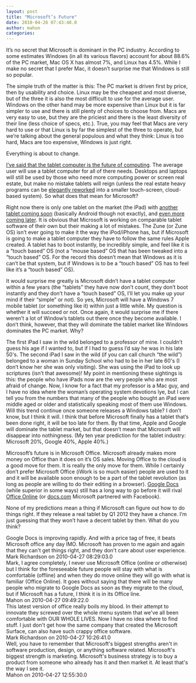 ```yaml
---
layout: post
title: "Microsoft’s Future"
date: 2010-04-26 07:43:48.0
author: mahon
categories: 
---
```

It’s no secret that Microsoft is dominant in the PC industry. According to some estimates Windows (in all its various flavors) account for about 88.6% of the PC market, Mac OS X has almost 7%, and Linux has 4.5%. While I make no secret that I prefer Mac, it doesn’t surprise me that Windows is still so popular.

The simple truth of the matter is this: The PC market is driven first by price, then by usability and choice. Linux may be the cheapest and most diverse, but of the three it is also the most difficult to use for the average user. Windows on the other hand may be more expensive than Linux but it is far simpler to use and there is still plenty of choices to choose from. Macs are very easy to use, but they are the priciest and there is the least diversity of their line (less choice of specs, etc.). True, you may feel that Macs are very hard to use or that Linux is by far the simplest of the three to operate, but we’re talking about the general populous and what they think: Linux is too hard, Macs are too expensive, Windows is just right.

Everything is about to change.

<a href="/2010/04/23/the-future-of-computing.html">I’ve said that the tablet computer is the future of computing</a>. The average user will use a tablet computer for all of there needs. Desktops and laptops will still be used by those who need more computing power or screen real estate, but make no mistake tablets will reign (unless the real estate heavy programs can be <a href="http://www.tuesdaydeveloper.com/2010/04/the-future-of-computing/comment-page-1/#comment-209">elegantly reworked</a> into a smaller touch-screen, cloud-based system). So what does that mean for Microsoft?

Right now there is only one tablet on the market (the iPad) with <a href="http://wepad.mobi/en">another tablet coming soon</a> (basically Android though not exactly), and <a href="http://gizmodo.com/5514989/google-preparing-ipad-rival">even more coming later</a>. It is obvious that Microsoft is working on comparable tablet software of their own but their making a lot of mistakes. The Zune (or Zune OS) isn’t ever going to make it the way the iPod/iPhone has, but if Microsoft is going to make a tablet computer they have to follow the same rules Apple created. A tablet has to boot instantly, be incredibly simple, and feel like it is a “touch based” OS (not a “mouse based” OS that has been tweaked into a “touch based” OS. For the record this doesn’t mean that Windows as it is can’t be that system, but if Windows is to be a “touch based” OS has to feel like it’s a “touch based” OS).

It would surprise me greatly is Microsoft didn’t have a tablet computer within a few years (the “tablets” they have now don’t count, they don’t boot instantly and they don’t have a “touch based” OS, I’ll let you make up your mind if their “simple” or not). So yes, Microsoft will have a Windows 7 mobile tablet (or something like it) within just a little while. My question is whether it will succeed or not. Once again, it would surprise me if there weren’t a lot of Window’s tablets out there once they become available. I don’t think, however, that they will dominate the tablet market like Windows dominates the PC market. Why?

The first iPad I saw in the wild belonged to a professor of mine. I couldn’t guess his age if I wanted to, but if I had to guess I’d say he was in his late 50's. The second iPad I saw in the wild (if you can call church “the wild”) belonged to a woman in Sunday School who had to be in her late 60's (I don’t know her she was only visiting). She was using the iPad to look up scriptures (isn’t that awesome)! My point in mentioning these sightings is this: the people who have iPads now are the very people who are most afraid of change. Now, I know for a fact that my professor is a Mac guy, and I have no idea where the woman’s operating system devotions lye, but I can tell you from the numbers that many of the people who bought an iPad were middle aged or older and statistically speaking most of them use Windows. Will this trend continue once someone releases a Windows table? I don’t know, but I think it will. I think that before Microsoft finally has a tablet that’s been done right, it will be too late for them. By that time, Apple and Google will dominate the tablet market, but that doesn’t mean that Microsoft will disappear into nothingness. (My ten year prediction for the tablet industry: Microsoft 20%, Google 40%, Apple 40%.)

Microsoft’s future is in Microsoft Office. Microsoft already makes more money on Office than it does on it’s OS sales. Moving Office to the cloud is a good move for them. It is really the only move for them. While I certainly don’t prefer Microsoft Office (iWork is so much easier) people are used to it and it will be available soon enough to be a part of the tablet revolution (as long as people are willing to do their editing in a browser). <a href="http://docs.google.com">Google Docs</a> (while superior in some ways) still has a long way to go before it will rival <a href="http://office.microsoft.com">Office Online</a> (or <a href="http://docs.com/">docs.com</a> Microsoft partnered with Facebook).

None of my predictions mean a thing if Microsoft can figure out how to do things right. If they release a real tablet by Q1 2012 they have a chance. I’m just guessing that they won’t have a decent tablet by then. What do you think?

<div class='archived comments'>

<div class='comment'>Google Docs is improving rapidly. And with a price tag of free, it beats Microsoft office any day IMO. Microsoft has proven to me again and again that they can't get things right, and they don't care about user experience.  <div class='by'>Mark Richardson on 2010-04-27 08:29:03.0  </div></div>
<div class='comment'>Mark, I agree completely, I never use Microsoft Office (online or otherwise) but I think for the foreseeable future people will stay with what is comfortable (offline) and when they do move online they will go with what is familiar (Office Online). It goes without saying that there will be many people who migrate to Google Docs as soon as they migrate to the cloud, but if Microsoft has a future, I think it is in its Office line.  <div class='by'>Mahon on 2010-04-27 09:49:22.0  </div></div>
<div class='comment'>This latest version of office really boils my blood. In their attempt to innovate they screwed over the whole menu system that we've all been comfortable with OUR WHOLE LIVES. Now I have no idea where to find stuff. I just don't get how the same company that created the Microsoft Surface, can also have such crappy office software.  <div class='by'>Mark Richardson on 2010-04-27 10:26:41.0  </div></div>
<div class='comment'>Well, you have to remember that Microsoft's biggest strengths aren't in software production, design, or anything software related. Microsoft's biggest strength is marketing. Microsoft's business strategy is to buy a product from someone who already has it and then market it. At least that's the way I see it.  <div class='by'>Mahon on 2010-04-27 12:55:30.0  </div></div>
</div>